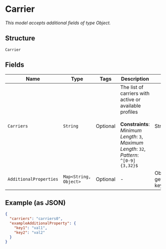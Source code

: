 
# Carrier

*This model accepts additional fields of type Object.*

## Structure

`Carrier`

## Fields

| Name | Type | Tags | Description | Getter | Setter |
|  --- | --- | --- | --- | --- | --- |
| `Carriers` | `String` | Optional | The list of carriers with active or available profiles<br><br>**Constraints**: *Minimum Length*: `3`, *Maximum Length*: `32`, *Pattern*: `^[0-9]{3,32}$` | String getCarriers() | setCarriers(String carriers) |
| `AdditionalProperties` | `Map<String, Object>` | Optional | - | Object getAdditionalProperty(String key) | additionalProperty(String key, Object value) |

## Example (as JSON)

```json
{
  "carriers": "carriers0",
  "exampleAdditionalProperty": {
    "key1": "val1",
    "key2": "val2"
  }
}
```

